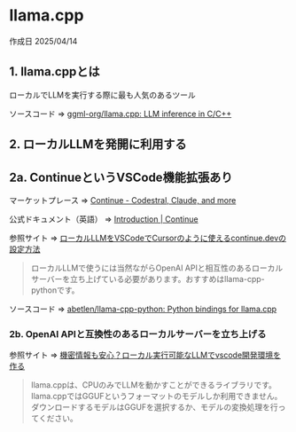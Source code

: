 # llama.cpp

作成日 2025/04/14

## 1. llama.cppとは

ローカルでLLMを実行する際に最も人気のあるツール

ソースコード => [ggml-org/llama.cpp: LLM inference in C/C++](https://github.com/ggml-org/llama.cpp)

## 2. ローカルLLMを発開に利用する

## 2a. ContinueというVSCode機能拡張あり

マーケットプレース => [Continue - Codestral, Claude, and more](https://marketplace.visualstudio.com/items?itemName=Continue.continue)

公式ドキュメント（英語） => [Introduction | Continue](https://docs.continue.dev/)

参照サイト => [ローカルLLMをVSCodeでCursorのように使えるcontinue.devの設定方法](https://note.com/shinao39/n/nc8b580b80f15)

> ローカルLLMで使うには当然ながらOpenAI APIと相互性のあるローカルサーバーを立ち上げている必要があります。おすすめはllama-cpp-pythonです。

ソースコード => [abetlen/llama-cpp-python: Python bindings for llama.cpp](https://github.com/abetlen/llama-cpp-python)

### 2b. OpenAI APIと互換性のあるローカルサーバーを立ち上げる

参照サイト => [機密情報も安心？ローカル実行可能なLLMでvscode開発環境を作る](https://qiita.com/kota33/items/63ba76dee2535374af0d)

> llama.cppは、CPUのみでLLMを動かすことができるライブラリです。\
> llama.cppではGGUFというフォーマットのモデルしか利用できません。ダウンロードするモデルはGGUFを選択するか、モデルの変換処理を行ってください。

